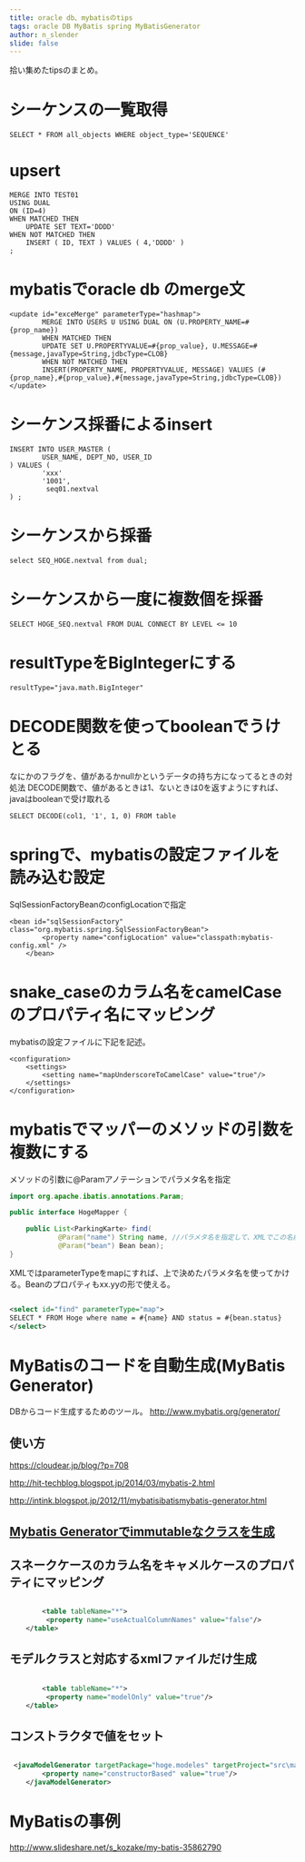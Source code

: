 ```yaml
---
title: oracle db、mybatisのtips
tags: oracle DB MyBatis spring MyBatisGenerator
author: n_slender
slide: false
---
```

拾い集めたtipsのまとめ。

# シーケンスの一覧取得

`SELECT * FROM all_objects WHERE object_type='SEQUENCE'`

# upsert

```
MERGE INTO TEST01
USING DUAL
ON (ID=4)
WHEN MATCHED THEN
    UPDATE SET TEXT='DDDD'
WHEN NOT MATCHED THEN
    INSERT ( ID, TEXT ) VALUES ( 4,'DDDD' )
;
```

# mybatisでoracle db のmerge文

```
<update id="exceMerge" parameterType="hashmap">
        MERGE INTO USERS U USING DUAL ON (U.PROPERTY_NAME=#{prop_name}) 
        WHEN MATCHED THEN 
        UPDATE SET U.PROPERTYVALUE=#{prop_value}, U.MESSAGE=#{message,javaType=String,jdbcType=CLOB}
        WHEN NOT MATCHED THEN 
        INSERT(PROPERTY_NAME, PROPERTYVALUE, MESSAGE) VALUES (#{prop_name},#{prop_value},#{message,javaType=String,jdbcType=CLOB})
</update>
```

# シーケンス採番によるinsert 

```
INSERT INTO USER_MASTER (
        USER_NAME, DEPT_NO, USER_ID
) VALUES (
        'xxx'
        '1001', 
         seq01.nextval
) ;
```

# シーケンスから採番

`select SEQ_HOGE.nextval from dual;`


# シーケンスから一度に複数個を採番

`SELECT HOGE_SEQ.nextval FROM DUAL CONNECT BY LEVEL <= 10`

# resultTypeをBigIntegerにする

 `resultType="java.math.BigInteger"`

# DECODE関数を使ってbooleanでうけとる
なにかのフラグを、値があるかnullかというデータの持ち方になってるときの対処法
DECODE関数で、値があるときは1、ないときは0を返すようにすれば、javaはbooleanで受け取れる

`SELECT DECODE(col1, '1', 1, 0) FROM table`

# springで、mybatisの設定ファイルを読み込む設定

SqlSessionFactoryBeanのconfigLocationで指定

```
<bean id="sqlSessionFactory" class="org.mybatis.spring.SqlSessionFactoryBean">
    	<property name="configLocation" value="classpath:mybatis-config.xml" />
    </bean>
```

# snake_caseのカラム名をcamelCaseのプロパティ名にマッピング

mybatisの設定ファイルに下記を記述。

```
<configuration>
	<settings>
		<setting name="mapUnderscoreToCamelCase" value="true"/>
	</settings>
</configuration>
```


# mybatisでマッパーのメソッドの引数を複数にする


メソッドの引数に@Paramアノテーションでパラメタ名を指定

```lang:HogeMapper.java
import org.apache.ibatis.annotations.Param;

public interface HogeMapper {

    public List<ParkingKarte> find(
            @Param("name") String name, //パラメタ名を指定して、XMLでこの名前がつかえる
            @Param("bean") Bean bean);
}


```

XMLではparameterTypeをmapにすれば、上で決めたパラメタ名を使ってかける。Beanのプロパティもxx.yyの形で使える。

```lang:HogeMapper.xml

<select id="find" parameterType="map">
SELECT * FROM Hoge where name = #{name} AND status = #{bean.status}
</select>

```

# MyBatisのコードを自動生成(MyBatis Generator)

DBからコード生成するためのツール。
http://www.mybatis.org/generator/

## 使い方

https://cloudear.jp/blog/?p=708

http://hit-techblog.blogspot.jp/2014/03/mybatis-2.html

http://intink.blogspot.jp/2012/11/mybatisibatismybatis-generator.html

## [Mybatis Generatorでimmutableなクラスを生成](http://qiita.com/n_slender/items/10cd36e599e0cf5d2d4d)

## スネークケースのカラム名をキャメルケースのプロパティにマッピング

```generatorConfig.xml

        <table tableName="*">
     	 <property name="useActualColumnNames" value="false"/>
	</table>
```

## モデルクラスと対応するxmlファイルだけ生成

```generatorConfig.xml

        <table tableName="*">
     	 <property name="modelOnly" value="true"/>
	</table>
```

## コンストラクタで値をセット

```generatorConfig.xml

 <javaModelGenerator targetPackage="hoge.modeles" targetProject="src\main\java">
    	<property name="constructorBased" value="true"/>
    </javaModelGenerator>
```

# MyBatisの事例

http://www.slideshare.net/s_kozake/my-batis-35862790

